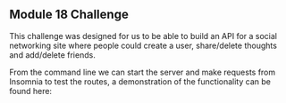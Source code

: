 ## Module 18 Challenge

This challenge was designed for us to be able to build an API for a social networking 
site where people could create a user, share/delete thoughts and add/delete friends.

From the command line we can start the server and make requests from Insomnia to
test the routes, a demonstration of the functionality can be found here: 


